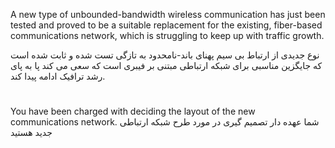 A new type of unbounded-bandwidth wireless communication has just been tested and proved to be a suitable replacement for the existing, fiber-based communications network, which is struggling to keep up with traffic growth.

نوع جدیدی از ارتباط بی سیم پهنای باند-نامحدود به تازگی تست شده و ثابت شده است که جایگزین مناسبی برای شبکه ارتباطی مبتنی بر فیبری است که سعی می کند پا به پای رشد ترافیک ادامه پیدا کند.
#
You have been charged with deciding the layout of the new communications network.
شما عهده دار تصمیم گیری در مورد طرح شبکه ارتباطی جدید هستید
#
